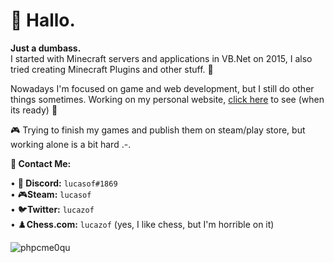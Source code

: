 
# 👋 Hallo.
<strong>Just a dumbass.</strong>
<br>
I started with Minecraft servers and applications in VB.Net on 2015, I also tried creating Minecraft Plugins and other stuff. 💾

Nowadays I'm focused on game and web development, but I still do other things sometimes. Working on my personal website, <a href="https://github.com/lucasofw">click here</a> to see
(when its ready) 🍁

🎮 Trying to finish my games and publish them on steam/play store, but working alone is a bit hard .-. 


**📨 Contact Me:** 

• 👾<strong> Discord:</strong> <code>lucasof#1869</code> <br>
• 🎮<strong>Steam:</strong> <code>lucasof</code> <br>
• 🐦<strong>Twitter:</strong> <code>lucazof</code> <br>
• ♟️<strong>Chess.com:</strong> <code>lucazof</code> (yes, I like chess, but I'm horrible on it)<br>

![phpcme0qu](https://user-images.githubusercontent.com/74553272/153092732-3da24f8f-7c18-4fba-8781-ef3434893d09.gif)
